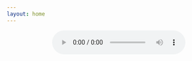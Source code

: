 ```yaml
---
layout: home
---
```

<div style="text-align: center">
<audio controls>
<source src="/assets/rei.opus" type="audio/ogg">
Your browser does not support the audio element.
</audio> 
</div>
